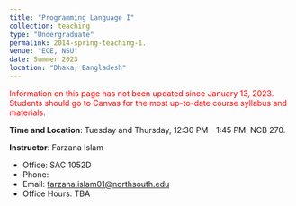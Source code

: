 ```yaml
---
title: "Programming Language I"
collection: teaching
type: "Undergraduate"
permalink: 2014-spring-teaching-1.
venue: "ECE, NSU"
date: Summer 2023
location: "Dhaka, Bangladesh"
---
```


<span style="color:red">Information on this page has not been updated since January 13, 2023. Students should go to Canvas for the most up-to-date course syllabus and materials.</span>

**Time and Location**: Tuesday and Thursday, 12:30 PM - 1:45 PM. NCB 270.

**Instructor**: Farzana Islam
- Office: SAC 1052D
- Phone: 
- Email: farzana.islam01@northsouth.edu
- Office Hours: TBA


